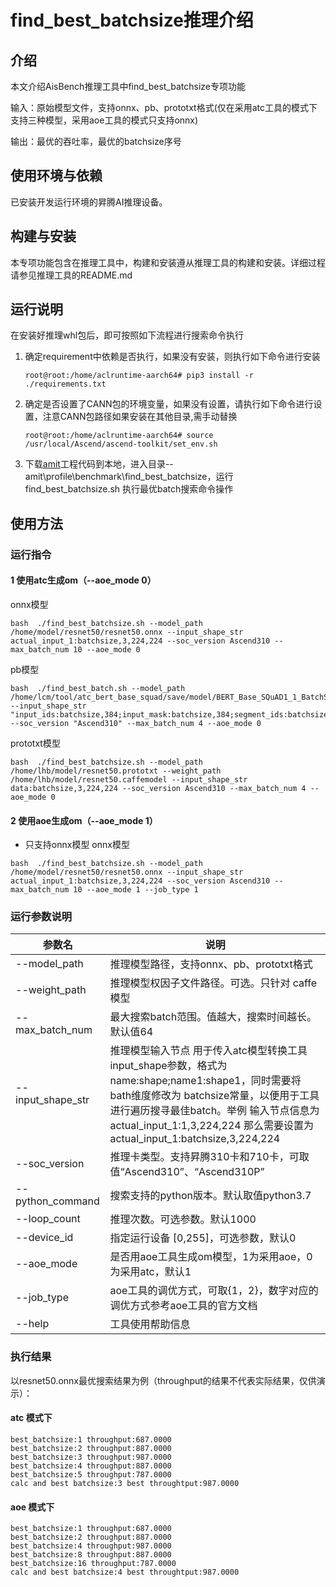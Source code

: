 # find_best_batchsize推理介绍

## 介绍
本文介绍AisBench推理工具中find_best_batchsize专项功能

输入：原始模型文件，支持onnx、pb、prototxt格式(仅在采用atc工具的模式下支持三种模型，采用aoe工具的模式只支持onnx)

输出：最优的吞吐率，最优的batchsize序号

## 使用环境与依赖
已安装开发运行环境的昇腾AI推理设备。

## 构建与安装
本专项功能包含在推理工具中，构建和安装遵从推理工具的构建和安装。详细过程请参见推理工具的README.md

## 运行说明
在安装好推理whl包后，即可按照如下流程进行搜索命令执行
1. 确定requirement中依赖是否执行，如果没有安装，则执行如下命令进行安装
    ```
    root@root:/home/aclruntime-aarch64# pip3 install -r ./requirements.txt
    ```

2. 确定是否设置了CANN包的环境变量，如果没有设置，请执行如下命令进行设置，注意CANN包路径如果安装在其他目录,需手动替换
    ```
    root@root:/home/aclruntime-aarch64# source  /usr/local/Ascend/ascend-toolkit/set_env.sh
    ```

3. 下载[amit](https://gitee.com/ascend/amit)工程代码到本地，进入目录--amit\profile\benchmark\find_best_batchsize，运行find_best_batchsize.sh 执行最优batch搜索命令操作

## 使用方法

 ### 运行指令
 #### 1 使用atc生成om（--aoe_mode 0）
 onnx模型
```
bash  ./find_best_batchsize.sh --model_path /home/model/resnet50/resnet50.onnx --input_shape_str actual_input_1:batchsize,3,224,224 --soc_version Ascend310 --max_batch_num 10 --aoe_mode 0
```
pb模型
```
bash  ./find_best_batch.sh --model_path /home/lcm/tool/atc_bert_base_squad/save/model/BERT_Base_SQuAD1_1_BatchSize_None.pb --input_shape_str "input_ids:batchsize,384;input_mask:batchsize,384;segment_ids:batchsize,384" --soc_version "Ascend310" --max_batch_num 4 --aoe_mode 0
```
prototxt模型
```
bash  ./find_best_batchsize.sh --model_path /home/lhb/model/resnet50.prototxt --weight_path /home/lhb/model/resnet50.caffemodel --input_shape_str data:batchsize,3,224,224 --soc_version Ascend310 --max_batch_num 4 --aoe_mode 0
```
 #### 2 使用aoe生成om（--aoe_mode 1）
- 只支持onnx模型
 onnx模型
```
bash  ./find_best_batchsize.sh --model_path /home/model/resnet50/resnet50.onnx --input_shape_str actual_input_1:batchsize,3,224,224 --soc_version Ascend310 --max_batch_num 10 --aoe_mode 1 --job_type 1
```

### 运行参数说明

| 参数名   | 说明                            |
| -------- | ------------------------------- |
| --model_path  | 推理模型路径，支持onnx、pb、prototxt格式           |
| --weight_path  | 推理模型权因子文件路径。可选。只针对 caffe模型           |
| --max_batch_num | 最大搜索batch范围。值越大，搜索时间越长。默认值64      |
| --input_shape_str  | 推理模型输入节点 用于传入atc模型转换工具input_shape参数，格式为 name:shape;name1:shape1，同时需要将bath维度修改为 batchsize常量，以便用于工具进行遍历搜寻最佳batch。举例  输入节点信息为 actual_input_1:1,3,224,224  那么需要设置为 actual_input_1:batchsize,3,224,224        |
| --soc_version | 推理卡类型。支持昇腾310卡和710卡，可取值“Ascend310”、“Ascend310P”                |
| --python_command | 搜索支持的python版本。默认取值python3.7      |
| --loop_count   | 推理次数。可选参数。默认1000 |
| --device_id   | 指定运行设备 [0,255]，可选参数，默认0 |
| --aoe_mode |是否用aoe工具生成om模型，1为采用aoe，0为采用atc，默认1|
| --job_type|aoe工具的调优方式，可取{1，2}，数字对应的调优方式参考aoe工具的官方文档|
| --help| 工具使用帮助信息                  |

### 执行结果

以resnet50.onnx最优搜索结果为例（throughput的结果不代表实际结果，仅供演示）：
#### atc 模式下
```
best_batchsize:1 throughput:687.0000
best_batchsize:2 throughput:887.0000
best_batchsize:3 throughput:987.0000
best_batchsize:4 throughput:887.0000
best_batchsize:5 throughput:787.0000
calc and best batchsize:3 best throughtput:987.0000
```
#### aoe 模式下
```
best_batchsize:1 throughput:687.0000
best_batchsize:2 throughput:887.0000
best_batchsize:4 throughput:987.0000
best_batchsize:8 throughput:887.0000
best_batchsize:16 throughput:787.0000
calc and best batchsize:4 best throughtput:987.0000
```
